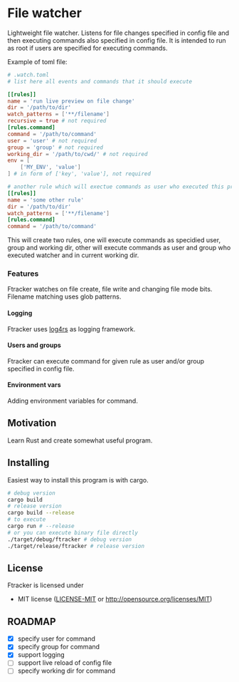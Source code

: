 # File watcher

Lightweight file watcher.
Listens for file changes specified in config file and then executing commands also specified in config file.
It is intended to run as root if users are specified for executing commands.


Example of toml file:
```toml
# .watch.toml
# list here all events and commands that it should execute

[[rules]]
name = 'run live preview on file change'
dir = '/path/to/dir'
watch_patterns = ['**/filename']
recursive = true # not required
[rules.command]
command = '/path/to/command'
user = 'user' # not required
group = 'group' # not required
working_dir = '/path/to/cwd/' # not required
env = [
	['MY_ENV', 'value']
] # in form of ['key', 'value'], not required

# another rule which will exectue commands as user who executed this program
[[rules]]
name = 'some other rule'
dir = '/path/to/dir'
watch_patterns = ['**/filename']
[rules.command]
command = '/path/to/command'
```
This will create two rules, one will execute commands as specidied user, group and working dir, other will execute commands as user and group who executed watcher and in current working dir.
### Features
Ftracker watches on file create, file write and changing file mode bits.
Filename matching uses glob patterns.


#### Logging
Ftracker uses [log4rs](https://github.com/sfackler/log4rs) as logging framework.

#### Users and groups
Ftracker can execute command for given rule as user and/or group specified in config file.

#### Environment vars
Adding environment variables for command.


## Motivation
Learn Rust and create somewhat useful program.

## Installing
Easiest way to install this program is with cargo.
```bash
# debug version
cargo build 
# release version
cargo build --release
# to execute
cargo run # --release
# or you can execute binary file directly
./target/debug/ftracker # debug version
./target/release/ftracker # release version
```

## License

Ftracker is licensed under 

 * MIT license ([LICENSE-MIT](LICENSE-MIT) or
   http://opensource.org/licenses/MIT)

## ROADMAP
   * [x] specify user for command
   * [x] specify group for command
   * [x] support logging
   * [ ] support live reload of config file
   * [ ] specify working dir for command
